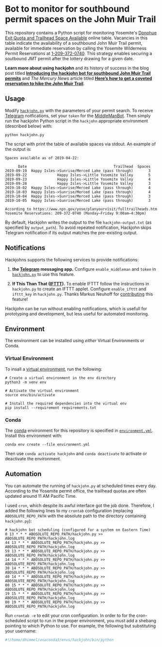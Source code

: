 # Bot to monitor for southbound permit spaces on the John Muir Trail

This repository contains a Python script for monitoring Yosemite's [Donohue Exit Quota and Trailhead Space Available](https://www.nps.gov/yose/planyourvisit/fulltrailheads.htm) online table.
Vacancies in this table indicate the availability of a southbound John Muir Trail permit,
available for immediate reservation by calling the Yosemite Wilderness Permit Reservations at [1-209-372-0740](tel:1-209-372-0740).
This strategy enables securing a soutbound JMT permit after the lottery drawing for a given date.

**Learn more about using hackjohn** and its history of success in the blog post titled [**Introducing the hackjohn bot for southbound John Muir Trail permits**](https://busy.org/@dhimmel/introducing-the-hackjohn-bot-for-southbound-john-muir-trail-permits) and _The Mercury News_ article titled [**Here’s how to get a coveted reservation to hike the John Muir Trail**](https://www.mercurynews.com/2019/04/22/heres-how-to-get-a-reservation-to-hike-the-john-muir-trail/ "Written by Lisa M. Krieger on April 22, 2019").

## Usage

Modify [`hackjohn.py`](hackjohn.py) with the parameters of your permit search.
To receive [Telegram](https://telegram.org/) notfications, set your `token` for the [MiddleManBot](https://github.com/n1try/telegram-middleman-bot).
Then simply run the hackjohn Python script in the `hackjohn` appropriate environment (described below) with:

```shell
python hackjohn.py
```

The script with print the table of available spaces via stdout.
An example of the output is:

```
Spaces available as of 2019-04-22:

      Date                                        Trailhead  Spaces
2019-09-19  Happy Isles->Sunrise/Merced Lake (pass through)       3
2019-09-22              Happy Isles->Little Yosemite Valley       5
2019-09-23              Happy Isles->Little Yosemite Valley       4
2019-09-28              Happy Isles->Little Yosemite Valley       3
2019-10-02  Happy Isles->Sunrise/Merced Lake (pass through)       4
2019-10-03  Happy Isles->Sunrise/Merced Lake (pass through)       4
2019-10-04  Happy Isles->Sunrise/Merced Lake (pass through)       3
2019-10-05  Happy Isles->Sunrise/Merced Lake (pass through)       3

According to https://www.nps.gov/yose/planyourvisit/fulltrailheads.htm
Yosemite Reservations: 209-372-0740 (Monday–Friday 9:00am–4:30pm)
```

By default, Hackjohn writes the output to the file `hackjohn-output.txt` (as specified by `output_path`).
To avoid repeated notification, Hackjohn skips Telegram notification if its output matches the pre-existing output.

## Notifications

Hackjohns supports the following services to provide notifications:

1. **the [Telegram](https://telegram.org/) messaging app.**
   Configure `enable_middleman` and `token` in [`hackjohn.py`](hackjohn.py) to use this feature.

2. **If This Than That ([IFTTT](https://ifttt.com/)).**
   To enable IFTTT follow the instructions in `hackjohn.py` to create an IFTTT applet.
   Configure `enable_ifttt` and `ifttt_key` in `hackjohn.py`.
   Thanks Markus Neuhoff for [contributing](https://github.com/dhimmel/hackjohn/pull/4) this feature!

Hackjohn can be run without enabling notifications, which is usefull for prototyping and development, but less useful for automated monitoring.

## Environment

The environment can be installed using _either_ Virtual Environments or Conda.

### Virtual Environment

To insall a [virtual environment](https://docs.python.org/3/tutorial/venv.html), run the following:

```shell
# Create a virtual environment in the env directory
python3 -m venv env

# Activate the virtual environment
source env/bin/activate

# Install the required dependencies into the virtual env
pip install --requirement requirements.txt
```

### Conda

The [conda](http://conda.pydata.org/docs/) environment for this repository is specified in [`environment.yml`](environment.yml).
Install this environment with:

```shell
conda env create --file environment.yml
```

Then use `conda activate hackjohn` and `conda deactivate` to activate or deactivate the environment.

## Automation

You can automate the running of `hackjohn.py` at scheduled times every day.
According to the Yosemite permit office, the trailhead quotas are often updated around 11 AM Pacific Time.

I used `cron`, which despite its awful interface got the job done.
Therefore, I added the following lines to my `crontab` configuration (replacing `ABOSOLUTE_REPO_PATH` with the absolute path to the directory containing `hackjohn.py`):

```
# hackjohn bot scheduling (configured for a system on Eastern Time)
0 13 * * * ABOSOLUTE_REPO_PATH/hackjohn.py >> ABOSOLUTE_REPO_PATH/hackjohn.log
44 13 * * * ABOSOLUTE_REPO_PATH/hackjohn.py >> ABOSOLUTE_REPO_PATH/hackjohn.log
59 13 * * * ABOSOLUTE_REPO_PATH/hackjohn.py >> ABOSOLUTE_REPO_PATH/hackjohn.log
14 14 * * * ABOSOLUTE_REPO_PATH/hackjohn.py >> ABOSOLUTE_REPO_PATH/hackjohn.log
30 14 * * * ABOSOLUTE_REPO_PATH/hackjohn.py >> ABOSOLUTE_REPO_PATH/hackjohn.log
40 14 * * * ABOSOLUTE_REPO_PATH/hackjohn.py >> ABOSOLUTE_REPO_PATH/hackjohn.log
00 15 * * * ABOSOLUTE_REPO_PATH/hackjohn.py >> ABOSOLUTE_REPO_PATH/hackjohn.log
19 15 * * * ABOSOLUTE_REPO_PATH/hackjohn.py >> ABOSOLUTE_REPO_PATH/hackjohn.log
00 19 * * * ABOSOLUTE_REPO_PATH/hackjohn.py >> ABOSOLUTE_REPO_PATH/hackjohn.log
```

Run `crontab -e` to edit your cron configuration.
In order to for the cron-scheduled script to run in the proper environment, you must add a shebang pointing to which Python to use.
For example, the following but substituting your username:

```python
#!/home/dhimmel/anaconda3/envs/hackjohn/bin/python
```

